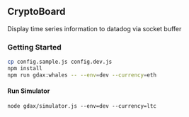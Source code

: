 ## CryptoBoard
Display time series information to datadog via socket buffer

### Getting Started
```bash
cp config.sample.js config.dev.js
npm install
npm run gdax:whales -- --env=dev --currency=eth
```

#### Run Simulator
```
node gdax/simulator.js --env=dev --currency=ltc
```
